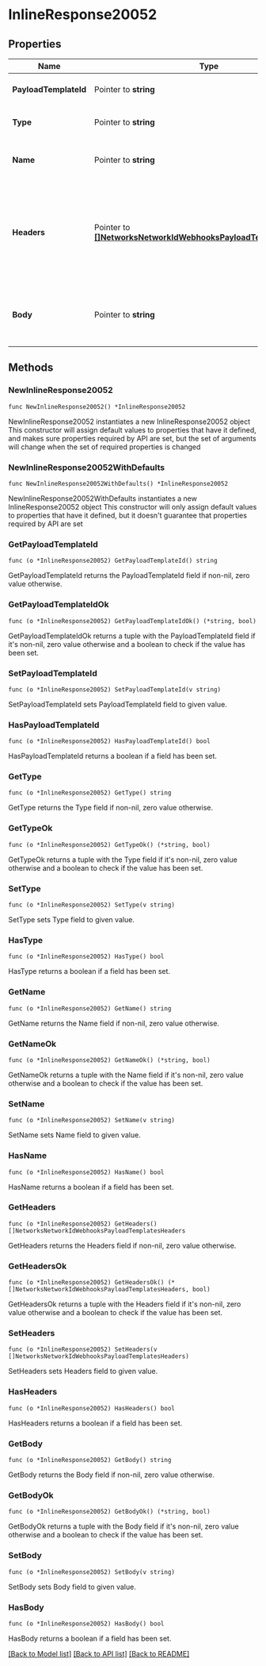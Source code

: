 # InlineResponse20052

## Properties

Name | Type | Description | Notes
------------ | ------------- | ------------- | -------------
**PayloadTemplateId** | Pointer to **string** | Webhook payload template Id | [optional] 
**Type** | Pointer to **string** | The type of the payload template | [optional] 
**Name** | Pointer to **string** | The name of the payload template | [optional] 
**Headers** | Pointer to [**[]NetworksNetworkIdWebhooksPayloadTemplatesHeaders**](NetworksNetworkIdWebhooksPayloadTemplatesHeaders.md) | The payload template headers, will be rendered as a key-value pair in the webhook. | [optional] 
**Body** | Pointer to **string** | The body of the payload template, in liquid template | [optional] 

## Methods

### NewInlineResponse20052

`func NewInlineResponse20052() *InlineResponse20052`

NewInlineResponse20052 instantiates a new InlineResponse20052 object
This constructor will assign default values to properties that have it defined,
and makes sure properties required by API are set, but the set of arguments
will change when the set of required properties is changed

### NewInlineResponse20052WithDefaults

`func NewInlineResponse20052WithDefaults() *InlineResponse20052`

NewInlineResponse20052WithDefaults instantiates a new InlineResponse20052 object
This constructor will only assign default values to properties that have it defined,
but it doesn't guarantee that properties required by API are set

### GetPayloadTemplateId

`func (o *InlineResponse20052) GetPayloadTemplateId() string`

GetPayloadTemplateId returns the PayloadTemplateId field if non-nil, zero value otherwise.

### GetPayloadTemplateIdOk

`func (o *InlineResponse20052) GetPayloadTemplateIdOk() (*string, bool)`

GetPayloadTemplateIdOk returns a tuple with the PayloadTemplateId field if it's non-nil, zero value otherwise
and a boolean to check if the value has been set.

### SetPayloadTemplateId

`func (o *InlineResponse20052) SetPayloadTemplateId(v string)`

SetPayloadTemplateId sets PayloadTemplateId field to given value.

### HasPayloadTemplateId

`func (o *InlineResponse20052) HasPayloadTemplateId() bool`

HasPayloadTemplateId returns a boolean if a field has been set.

### GetType

`func (o *InlineResponse20052) GetType() string`

GetType returns the Type field if non-nil, zero value otherwise.

### GetTypeOk

`func (o *InlineResponse20052) GetTypeOk() (*string, bool)`

GetTypeOk returns a tuple with the Type field if it's non-nil, zero value otherwise
and a boolean to check if the value has been set.

### SetType

`func (o *InlineResponse20052) SetType(v string)`

SetType sets Type field to given value.

### HasType

`func (o *InlineResponse20052) HasType() bool`

HasType returns a boolean if a field has been set.

### GetName

`func (o *InlineResponse20052) GetName() string`

GetName returns the Name field if non-nil, zero value otherwise.

### GetNameOk

`func (o *InlineResponse20052) GetNameOk() (*string, bool)`

GetNameOk returns a tuple with the Name field if it's non-nil, zero value otherwise
and a boolean to check if the value has been set.

### SetName

`func (o *InlineResponse20052) SetName(v string)`

SetName sets Name field to given value.

### HasName

`func (o *InlineResponse20052) HasName() bool`

HasName returns a boolean if a field has been set.

### GetHeaders

`func (o *InlineResponse20052) GetHeaders() []NetworksNetworkIdWebhooksPayloadTemplatesHeaders`

GetHeaders returns the Headers field if non-nil, zero value otherwise.

### GetHeadersOk

`func (o *InlineResponse20052) GetHeadersOk() (*[]NetworksNetworkIdWebhooksPayloadTemplatesHeaders, bool)`

GetHeadersOk returns a tuple with the Headers field if it's non-nil, zero value otherwise
and a boolean to check if the value has been set.

### SetHeaders

`func (o *InlineResponse20052) SetHeaders(v []NetworksNetworkIdWebhooksPayloadTemplatesHeaders)`

SetHeaders sets Headers field to given value.

### HasHeaders

`func (o *InlineResponse20052) HasHeaders() bool`

HasHeaders returns a boolean if a field has been set.

### GetBody

`func (o *InlineResponse20052) GetBody() string`

GetBody returns the Body field if non-nil, zero value otherwise.

### GetBodyOk

`func (o *InlineResponse20052) GetBodyOk() (*string, bool)`

GetBodyOk returns a tuple with the Body field if it's non-nil, zero value otherwise
and a boolean to check if the value has been set.

### SetBody

`func (o *InlineResponse20052) SetBody(v string)`

SetBody sets Body field to given value.

### HasBody

`func (o *InlineResponse20052) HasBody() bool`

HasBody returns a boolean if a field has been set.


[[Back to Model list]](../README.md#documentation-for-models) [[Back to API list]](../README.md#documentation-for-api-endpoints) [[Back to README]](../README.md)


